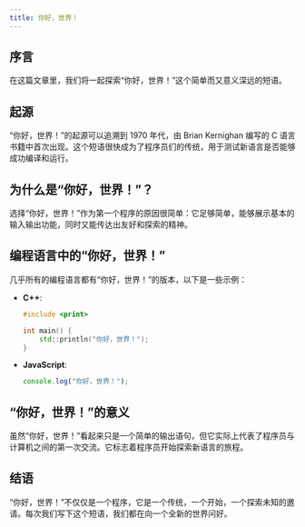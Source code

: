 ```yaml
---
title: 你好，世界！
---
```


## 序言

在这篇文章里，我们将一起探索“你好，世界！”这个简单而又意义深远的短语。

## 起源

“你好，世界！”的起源可以追溯到 1970 年代，由 Brian Kernighan 编写的 C 语言书籍中首次出现。这个短语很快成为了程序员们的传统，用于测试新语言是否能够成功编译和运行。

## 为什么是“你好，世界！”？

选择“你好，世界！”作为第一个程序的原因很简单：它足够简单，能够展示基本的输入输出功能，同时又能传达出友好和探索的精神。

## 编程语言中的“你好，世界！”

几乎所有的编程语言都有“你好，世界！”的版本，以下是一些示例：

- **C++**:
    ```cpp
    #include <print>

    int main() {
        std::println("你好，世界！");
    }
    ```

- **JavaScript**:
    ```js
    console.log("你好，世界！");
    ```

## “你好，世界！”的意义

虽然“你好，世界！”看起来只是一个简单的输出语句，但它实际上代表了程序员与计算机之间的第一次交流。它标志着程序员开始探索新语言的旅程。

## 结语

“你好，世界！”不仅仅是一个程序，它是一个传统，一个开始，一个探索未知的邀请。每次我们写下这个短语，我们都在向一个全新的世界问好。
